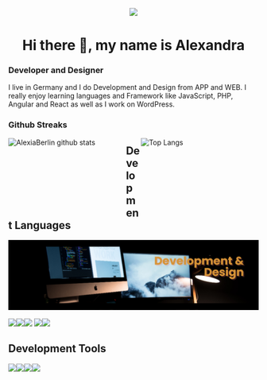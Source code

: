 
<p align="center">
<img width="50%"  src="https://raw.githubusercontent.com/arsentieva/arsentieva/main/code.gif?raw=true"  >
</p>

<h1 align="center">Hi there 👋, my name is Alexandra</h1>


### Developer and Designer
I live in Germany and I do Development and Design from APP and WEB. I really enjoy learning languages and Framework like JavaScript, PHP, Angular and React as well as I work on WordPress.

### Github Streaks
<a href="https://github.com/alexiaberlin/github-readme-stats">
  <img align="left" width="47%" height="160px" src="https://github-readme-stats.vercel.app/api?username=alexiaberlin&hide=prs&count_private=true&show_icons=true&theme=gotham" alt="AlexiaBerlin github stats" height="180" />
</a>
<a href="https://github.com/alexiaberlin/github-readme-stats">
  <img align="right" width="47%" height="160px" src="https://github-readme-stats.vercel.app/api/top-langs/?username=alexiaberlin&layout=compact&theme=gotham" alt="Top Langs"   />
</a>

## Development Languages
<p align="center">
<img  src="https://github.com/AlexiaBerlin/AlexiaBerlin/blob/main/banner(1).png?raw=true"  >
</p>

<img height=50 src="https://cdn.jsdelivr.net/gh/devicons/devicon/icons/javascript/javascript-original.svg"/><img height=50 src="https://cdn.jsdelivr.net/gh/devicons/devicon/icons/html5/html5-original.svg" /><img height=50 src="https://cdn.jsdelivr.net/gh/devicons/devicon/icons/css3/css3-original.svg" />
<img height=50 src="https://cdn.jsdelivr.net/gh/devicons/devicon/icons/react/react-original.svg" /><img height=50 src="https://cdn.jsdelivr.net/gh/devicons/devicon/icons/php/php-original.svg" />


## Development Tools
<img height=50 src="https://cdn.jsdelivr.net/gh/devicons/devicon/icons/wordpress/wordpress-original.svg" /><img height=50 src="https://cdn.jsdelivr.net/gh/devicons/devicon/icons/git/git-plain.svg"/><img height=50 src="https://cdn.jsdelivr.net/gh/devicons/devicon/icons/github/github-original.svg"/><img height=50 src="https://cdn.jsdelivr.net/gh/devicons/devicon/icons/linux/linux-original.svg"/>

